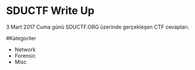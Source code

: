 # SDUCTF Write Up
3 Mart 2017 Cuma günü SDUCTF.ORG üzerinde gerçekleşen CTF cevapları.

#Kategoriler
* Network
* Forensic
* Misc
